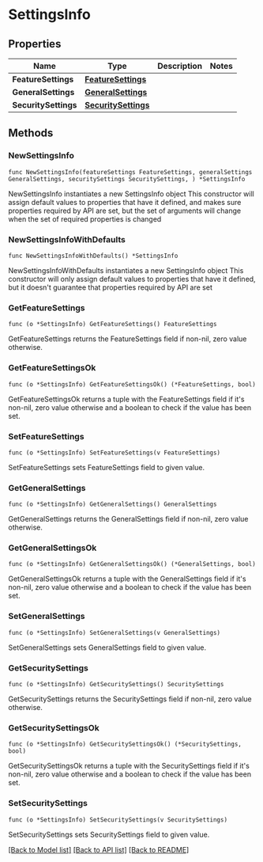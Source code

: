 # SettingsInfo

## Properties

Name | Type | Description | Notes
------------ | ------------- | ------------- | -------------
**FeatureSettings** | [**FeatureSettings**](FeatureSettings.md) |  | 
**GeneralSettings** | [**GeneralSettings**](GeneralSettings.md) |  | 
**SecuritySettings** | [**SecuritySettings**](SecuritySettings.md) |  | 

## Methods

### NewSettingsInfo

`func NewSettingsInfo(featureSettings FeatureSettings, generalSettings GeneralSettings, securitySettings SecuritySettings, ) *SettingsInfo`

NewSettingsInfo instantiates a new SettingsInfo object
This constructor will assign default values to properties that have it defined,
and makes sure properties required by API are set, but the set of arguments
will change when the set of required properties is changed

### NewSettingsInfoWithDefaults

`func NewSettingsInfoWithDefaults() *SettingsInfo`

NewSettingsInfoWithDefaults instantiates a new SettingsInfo object
This constructor will only assign default values to properties that have it defined,
but it doesn't guarantee that properties required by API are set

### GetFeatureSettings

`func (o *SettingsInfo) GetFeatureSettings() FeatureSettings`

GetFeatureSettings returns the FeatureSettings field if non-nil, zero value otherwise.

### GetFeatureSettingsOk

`func (o *SettingsInfo) GetFeatureSettingsOk() (*FeatureSettings, bool)`

GetFeatureSettingsOk returns a tuple with the FeatureSettings field if it's non-nil, zero value otherwise
and a boolean to check if the value has been set.

### SetFeatureSettings

`func (o *SettingsInfo) SetFeatureSettings(v FeatureSettings)`

SetFeatureSettings sets FeatureSettings field to given value.


### GetGeneralSettings

`func (o *SettingsInfo) GetGeneralSettings() GeneralSettings`

GetGeneralSettings returns the GeneralSettings field if non-nil, zero value otherwise.

### GetGeneralSettingsOk

`func (o *SettingsInfo) GetGeneralSettingsOk() (*GeneralSettings, bool)`

GetGeneralSettingsOk returns a tuple with the GeneralSettings field if it's non-nil, zero value otherwise
and a boolean to check if the value has been set.

### SetGeneralSettings

`func (o *SettingsInfo) SetGeneralSettings(v GeneralSettings)`

SetGeneralSettings sets GeneralSettings field to given value.


### GetSecuritySettings

`func (o *SettingsInfo) GetSecuritySettings() SecuritySettings`

GetSecuritySettings returns the SecuritySettings field if non-nil, zero value otherwise.

### GetSecuritySettingsOk

`func (o *SettingsInfo) GetSecuritySettingsOk() (*SecuritySettings, bool)`

GetSecuritySettingsOk returns a tuple with the SecuritySettings field if it's non-nil, zero value otherwise
and a boolean to check if the value has been set.

### SetSecuritySettings

`func (o *SettingsInfo) SetSecuritySettings(v SecuritySettings)`

SetSecuritySettings sets SecuritySettings field to given value.



[[Back to Model list]](../README.md#documentation-for-models) [[Back to API list]](../README.md#documentation-for-api-endpoints) [[Back to README]](../README.md)


